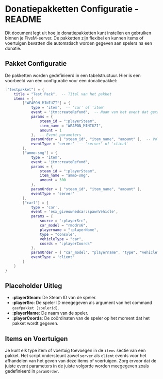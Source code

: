 # Donatiepakketten Configuratie - README

Dit document legt uit hoe je donatiepakketten kunt instellen en gebruiken binnen je FiveM-server. De pakketten zijn flexibel en kunnen items of voertuigen bevatten die automatisch worden gegeven aan spelers na een donatie.

## Pakket Configuratie

De pakketten worden gedefinieerd in een tabelstructuur. Hier is een voorbeeld van een configuratie voor een donatiepakket:

```lua
["testpakket"] = {
    title = "Test Pack",  -- Titel van het pakket
    items = {
        ["WEAPON_MINIUZI"] = {
            type = 'item',  -- 'car' of 'item'
            event = 'jtm:createRefund',  -- Naam van het event dat getriggerd wordt
            params = { 
                steam_id = ":playerSteam", 
                item_name = "WEAPON_MINIUZI", 
                amount = 1 
            },  -- Event parameters
            paramOrder = { "steam_id", "item_name", "amount" },  -- Volgorde van parameters
            eventType = 'server'  -- 'server' of 'client'
        },
        ["ammo-smg"] = {
            type = 'item',  
            event = 'jtm:createRefund',  
            params = { 
                steam_id = ":playerSteam", 
                item_name = "ammo-smg", 
                amount = 300 
            },
            paramOrder = { "steam_id", "item_name", "amount" },
            eventType = 'server'  
        },
        ["car1"] = {
            type = 'car',  
            event = 'esx_giveownedcar:spawnVehicle',  
            params = { 
                source = ":playerSrc", 
                car_model = "rmodrs6", 
                playername = ":playerName", 
                type = "console", 
                vehicleType = "car", 
                coords = ":playerCoords"
            },  
            paramOrder = { "car_model", "playername", "type", "vehicleType", "coords" },
            eventType = 'client'  
        }
    }
}
```

## Placeholder Uitleg

- **:playerSteam**: De Steam ID van de speler.
- **:playerSrc**: De speler ID meegegeven als argument van het command `geefpakket [spelerid]`.
- **:playerName**: De naam van de speler.
- **:playerCoords**: De coördinaten van de speler op het moment dat het pakket wordt gegeven.

## Items en Voertuigen

Je kunt elk type item of voertuig toevoegen in de `items` sectie van een pakket. Het script ondersteunt zowel `server` als `client` events voor het afhandelen van het geven van deze items of voertuigen. Zorg ervoor dat de juiste event parameters in de juiste volgorde worden meegegeven zoals gedefinieerd in `paramOrder`.
